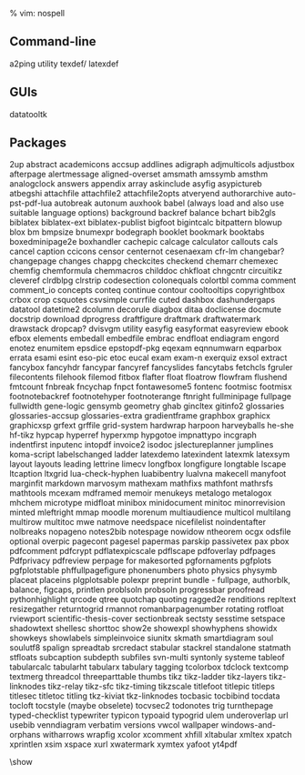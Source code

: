 % vim: nospell

Command-line
------------
a2ping utility
texdef/ latexdef

GUIs
----
datatooltk

Packages
--------

2up
abstract
academicons
accsup
addlines
adigraph
adjmulticols
adjustbox
afterpage
alertmessage
aligned-overset
amsmath
amssymb
amsthm
analogclock
answers
appendix
array
askinclude
asyfig
asypictureb
atbegshi
attachfile
attachfile2
attachfile2opts
atveryend
authorarchive
auto-pst-pdf-lua
autobreak
autonum
auxhook
babel (always load and also use suitable language options)
background
backref
balance
bchart
bib2gls
biblatex
biblatex-ext
biblatex-publist
bigfoot
bigintcalc
bitpattern
blowup
blox
bm
bmpsize
bnumexpr
bodegraph
booklet
bookmark
booktabs
boxedminipage2e
boxhandler
cachepic
calcage
calculator
callouts
cals
cancel
caption
ccicons
censor
centernot
cesenaexam
cfr-lm
changebar?
changepage
changes
chappg
checkcites
checkend
chemarr
chemexec
chemfig
chemformula
chemmacros
childdoc
chkfloat
chngcntr
circuitikz
cleveref
clrdblpg
clrstrip
codesection
colonequals
colortbl
comma
comment
comment_io
concepts
conteq
continue
contour
cooltooltips
copyrightbox
crbox
crop
csquotes
csvsimple
currfile
cuted
dashbox
dashundergaps
datatool
datetime2
dcolumn
decorule
diagbox
ditaa
doclicense
docmute
docstrip
download
dprogress
draftfigure
draftmark
draftwatermark
drawstack
dropcap?
dvisvgm utility
easyfig
easyformat
easyreview
ebook
efbox
elements
embedall
embedfile
embrac
endfloat
endiagram
engord
enotez
enumitem
epsdice
epstopdf-pkg
eqexam
eqnnumwarn
eqparbox
errata
esami
esint
eso-pic
etoc
eucal
exam
exam-n
exerquiz
exsol
extract
fancybox
fancyhdr
fancypar
fancyref
fancyslides
fancytabs
fetchcls
fgruler
filecontents
filehook
filemod
fitbox
flafter
float
floatrow
flowfram
flushend
fmtcount
fnbreak
fncychap
fnpct
fontawesome5
fontenc
footmisc
footmisx
footnotebackref
footnotehyper
footnoterange
ftnright
fullminipage
fullpage
fullwidth
gene-logic
gensymb
geometry
ghab
gincltex
gitinfo2
glossaries
glossaries-accsup
glossaries-extra
gradientframe
graphbox
graphicx
graphicxsp
grfext
grffile
grid-system
hardwrap
harpoon
harveyballs
he-she
hf-tikz
hypcap
hyperref
hyperxmp
hypgotoe
impnattypo
incgraph
indentfirst
inputenc
intopdf
invoice2
isodoc
jslectureplanner
jumplines
koma-script
labelschanged
ladder
latexdemo
latexindent
latexmk
latexsym
layout
layouts
leading
lettrine
limecv
longfbox
longfigure
longtable
lscape
ltcaption
ltxgrid
lua-check-hyphen
luabibentry
lualvna
makecell
manyfoot
marginfit
markdown
marvosym
mathexam
mathfixs
mathfont
mathrsfs
mathtools
mcexam
mdframed
memoir
menukeys
metalogo
metalogox
mhchem
microtype
midfloat
minibox
minidocument
minitoc
minorrevision
minted
mleftright
mmap
moodle
morenum
multiaudience
multicol
multilang
multirow
multitoc
mwe
natmove
needspace
nicefilelist
noindentafter
nolbreaks
nopageno
notes2bib
notespage
nowidow
ntheorem
ocgx
odsfile
optional
overpic
pagecont
pagesel
papermas
parskip
passivetex
pax
pbox
pdfcomment
pdfcrypt
pdflatexpicscale
pdflscape
pdfoverlay
pdfpages
Pdfprivacy
pdfreview
perpage for makesorted
pgfornaments
pgfplots
pgfplotstable
phffullpagefigure
phonenumbers
photo
physics
physymb
placeat
placeins
plgplotsable
polexpr
preprint bundle - fullpage, authorblk, balance, figcaps,
printlen
problsoln
probsoln
progressbar
proofread
pythonhighlight
qrcode
qtree
quotchap
quoting
ragged2e
renditions
repltext
resizegather
returntogrid
rmannot
romanbarpagenumber
rotating
rotfloat
rviewport
scientific-thesis-cover
sectionbreak
sectsty
sesstime
setspace
shadowtext
shellesc
shorttoc
show2e
showexpl
showhyphens
showidx
showkeys
showlabels
simpleinvoice
siunitx
skmath
smartdiagram
soul
soulutf8
spalign
spreadtab
srcredact
stabular
stackrel
standalone
statmath
stfloats
subcaption
subdepth
subfiles
svn-multi
syntonly
systeme
tableof
tabularcalc
tabularht
tabularx
tabulary
tagging
tcolorbox
tdclock
textcomp
textmerg
threadcol
threeparttable
thumbs
tikz
tikz-ladder
tikz-layers
tikz-linknodes
tikz-relay
tikz-sfc
tikz-timing
tikzscale
titlefoot
titlepic
titleps
titlesec
titletoc
titling
tkz-kiviat
tkz-linknodes
tocbasic
tocbibind
tocdata
tocloft
tocstyle (maybe obselete)
tocvsec2
todonotes
trig
turnthepage
typed-checklist
typewriter
typicon
typoaid
typogrid
ulem
underoverlap
url
usebib
venndiagram
verbatim
versions
vwcol
wallpaper
windows-and-orphans
witharrows
wrapfig
xcolor
xcomment
xhfill
xltabular
xmltex
xpatch
xprintlen
xsim
xspace
xurl
xwatermark
xymtex
yafoot
yt4pdf

\show
